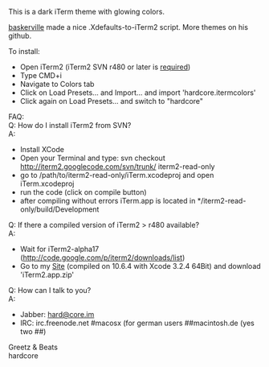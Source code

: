 This is a dark iTerm theme with glowing colors.

[baskerville](https://github.com/baskerville/iTerm-2-Color-Themes) made a nice .Xdefaults-to-iTerm2 script. More themes on his github.

To install:<br>
- Open iTerm2 (iTerm2 SVN r480 or later is <a href="http://code.google.com/p/iterm2/source/detail?r=480">required</a>)<br>
- Type CMD+i<br>
- Navigate to Colors tab<br>
- Click on Load Presets... and Import... and import 'hardcore.itermcolors'<br>
- Click again on Load Presets... and switch to "hardcore"<br>

FAQ:<br>
Q: How do I install iTerm2 from SVN?<br>
A:<br>
- Install XCode<br>
- Open your Terminal and type: svn checkout http://iterm2.googlecode.com/svn/trunk/ iterm2-read-only<br>
- go to /path/to/iterm2-read-only/iTerm.xcodeproj  and open iTerm.xcodeproj<br>
- run the code (click on compile button)<br>
- after compiling without errors iTerm.app is located in */iterm2-read-only/build/Development<br>

Q: If there a compiled version of iTerm2 > r480 available?<br>
A:<br>
- Wait for iTerm2-alpha17 (http://code.google.com/p/iterm2/downloads/list)<br>
- Go to my [Site](http://univrs.net/pub/) (compiled on 10.6.4 with Xcode 3.2.4 64Bit) and download 'iTerm2.app.zip'<br>

Q: How can I talk to you?<br>
A:<br>
- Jabber: hard@core.im<br>
- IRC: irc.freenode.net #macosx (for german users ##macintosh.de (yes two ##)<br>

Greetz & Beats<br>
hardcore
